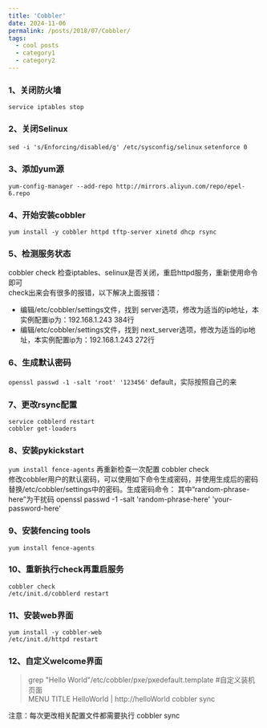 ```yaml
---
title: 'Cobbler'
date: 2024-11-06
permalink: /posts/2018/07/Cobbler/
tags:
  - cool posts
  - category1
  - category2
---
```

### 1、关闭防火墙
`service iptables stop`  
### 2、关闭Selinux
`sed -i 's/Enforcing/disabled/g' /etc/sysconfig/selinux`
`setenforce 0`  
### 3、添加yum源
`yum-config-manager --add-repo http://mirrors.aliyun.com/repo/epel-6.repo`
### 4、开始安装cobbler
`yum install -y cobbler httpd tftp-server xinetd dhcp rsync`
### 5、检测服务状态
cobbler check    检查iptables、selinux是否关闭，重启httpd服务，重新使用命令即可  
  check出来会有很多的报错，以下解决上面报错：  

* 编辑/etc/cobbler/settings文件，找到 server选项，修改为适当的ip地址，本实例配置ip为：192.168.1.243     384行  
* 编辑/etc/cobbler/settings文件，找到 next_server选项，修改为适当的ip地址，本实例配置ip为：192.168.1.243      272行  

### 6、生成默认密码
`openssl passwd -1 -salt 'root' '123456'`  default，实际按照自己的来  
### 7、更改rsync配置
`service cobblerd restart `  
`cobbler get-loaders`
### 8、安装pykickstart
`yum install fence-agents`
再重新检查一次配置  cobbler check  
修改cobbler用户的默认密码，可以使用如下命令生成密码，并使用生成后的密码替换/etc/cobbler/settings中的密码。生成密码命令： 其中“random-phrase-here”为干扰码 openssl passwd -1 -salt 'random-phrase-here' 'your-password-here'
### 9、安装fencing tools
`yum install fence-agents`
### 10、重新执行check再重启服务
`cobbler check`  
`/etc/init.d/cobblerd restart`
### 11、安装web界面
`yum install -y cobbler-web`  
`/etc/init.d/httpd restart`
### 12、自定义welcome界面  
> grep "Hello World"/etc/cobbler/pxe/pxedefault.template    #自定义装机页面  
> MENU TITLE HelloWorld | http://helloWorld
> cobbler sync

注意：每次更改相关配置文件都需要执行 cobbler sync
